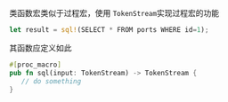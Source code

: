 类函数宏类似于过程宏，使用 `TokenStream`​ 实现过程宏的功能

```rust
let result = sql!(SELECT * FROM ports WHERE id=1);
```

其函数应定义如此

```rust
#[proc_macro]
pub fn sql(input: TokenStream) -> TokenStream {
   // do something
}
```
